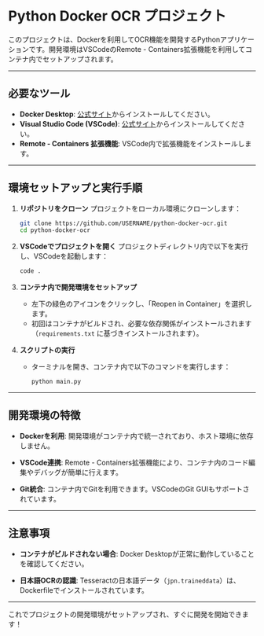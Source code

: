 # Python Docker OCR プロジェクト

このプロジェクトは、Dockerを利用してOCR機能を開発するPythonアプリケーションです。開発環境はVSCodeのRemote - Containers拡張機能を利用してコンテナ内でセットアップされます。

---

## 必要なツール

- **Docker Desktop**: [公式サイト](https://www.docker.com/products/docker-desktop)からインストールしてください。
- **Visual Studio Code (VSCode)**: [公式サイト](https://code.visualstudio.com/)からインストールしてください。
- **Remote - Containers 拡張機能**: VSCode内で拡張機能をインストールします。

---

## 環境セットアップと実行手順

1. **リポジトリをクローン**
   プロジェクトをローカル環境にクローンします：
   ```bash
   git clone https://github.com/USERNAME/python-docker-ocr.git
   cd python-docker-ocr
   ```

2. **VSCodeでプロジェクトを開く**
   プロジェクトディレクトリ内で以下を実行し、VSCodeを起動します：
   ```bash
   code .
   ```

3. **コンテナ内で開発環境をセットアップ**
   - 左下の緑色のアイコンをクリックし、「Reopen in Container」を選択します。
   - 初回はコンテナがビルドされ、必要な依存関係がインストールされます（`requirements.txt` に基づきインストールされます）。

4. **スクリプトの実行**
   - ターミナルを開き、コンテナ内で以下のコマンドを実行します：
     ```bash
     python main.py
     ```

---

## 開発環境の特徴

- **Dockerを利用**:
  開発環境がコンテナ内で統一されており、ホスト環境に依存しません。

- **VSCode連携**:
  Remote - Containers拡張機能により、コンテナ内のコード編集やデバッグが簡単に行えます。

- **Git統合**:
  コンテナ内でGitを利用できます。VSCodeのGit GUIもサポートされています。

---

## 注意事項

- **コンテナがビルドされない場合**:
  Docker Desktopが正常に動作していることを確認してください。

- **日本語OCRの認識**:
  Tesseractの日本語データ（`jpn.traineddata`）は、Dockerfileでインストールされています。

---

これでプロジェクトの開発環境がセットアップされ、すぐに開発を開始できます！

